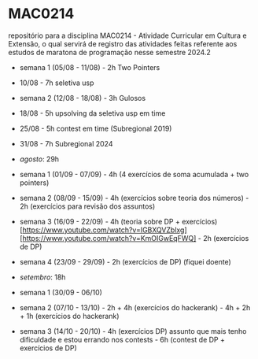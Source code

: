 # MAC0214
repositório para a disciplina MAC0214 - Atividade Curricular em Cultura e Extensão, o qual servirá de registro das atividades feitas referente aos estudos de maratona de programação nesse semestre 2024.2

* semana 1 (05/08 - 11/08) - 2h Two Pointers
* 10/08 - 7h seletiva usp 
* semana 2 (12/08 - 18/08) - 3h Gulosos
* 18/08 - 5h upsolving da seletiva usp em time
* 25/08 - 5h contest em time (Subregional 2019)
* 31/08 - 7h Subregional 2024

* *agosto*: 29h
  
* semana 1 (01/09 - 07/09) - 4h (4 exercícios de soma acumulada + two pointers)
* semana 2 (08/09 - 15/09) - 4h (exercícios sobre teoria dos números)
                           - 2h (exercícios para revisão dos assuntos)
* semana 3 (16/09 - 22/09) - 4h (teoria sobre DP + exercícios) [https://www.youtube.com/watch?v=IGBXQVZblxg] [https://www.youtube.com/watch?v=KmOIGwEqFWQ]
                           - 2h (exercícios de DP)
* semana 4 (23/09 - 29/09) - 2h (exercícios de DP) (fiquei doente)
* *setembro*: 18h

* semana 1 (30/09 - 06/10) 
* semana 2 (07/10 - 13/10) - 2h + 4h (exercícios do hackerank)
                           - 4h + 2h + 1h (exercícios do hackerank)
* semana 3 (14/10 - 20/10) - 4h (exercícios DP) assunto que mais tenho dificuldade e estou errando nos contests
                           - 6h (contest de DP + exercícios de DP)
